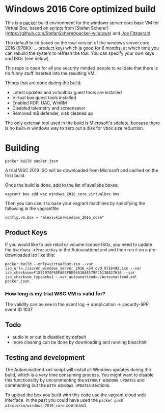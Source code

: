 # Windows 2016 Core optimized build

This is a [packer](https://www.packer.io/) build environment for the windows server core base VM for Virtual Box, based on scripts from [Stefan Scherer] (https://github.com/StefanScherer/packer-windows) and [Joe Fitzgerald](https://github.com/joefitzgerald/packer-windows)

The default build based on the eval version of the windows server core 2016 (9PBKX-... product key) which is good for 6 months, at which time you can rebuild the system to refresh the trial. You can specify your own keys and ISOs (see below).

This repo is open for all you security minded people to validate that there is no funny stuff inserted into the resulting VM.

Things that are done during the build:
* Latest updates and virtualbox guest tools are installed
* Virtual box guest tools installed
* Enabled RDP, UAC, WinRM
* Disabled telemetry and screensaver
* Removed m$ defender, disk cleaned up

The only external tool used in the build is Microsoft's sdelete, because there is no built-in windows way to zero out a disk for vbox size reduction.

# Building
`packer build packer.json`

A trial WSC 2016 ISO will be downloaded from Microsoft and cached on the first build.

Once the build is done, add to the list of availabe boxes:

`vagrant box add wsc windows_2016_core_virtualbox.box`

Then you can use it to base your vagrant machines by specifying the following in the vagrantfile

`config.vm.box = "alexivkin/windows_2016_core"`

## Product Keys
If you would like to use retail or volume license ISOs, you need to update the `UserData` ->`ProductKey` in the Autounattend.xml and then run it on a pre-downloaded iso like this:

`packer build --only=virtualbox-iso --var iso_url=./iso/en_windows_server_2016_x64_dvd_9718492.iso --var iso_checksum=F185197AF68FAE4F0E06510A4579FC511BA27616 --var iso_checksum_type=sha1 --var autounattend=./Autounattend.xml packer.json`

### How long is my trial WSC VM is valid for?
The validity can be see in the event log -> apoplication -> security-SPP, event ID 1037

## Todo
* audio in or out is disabled by default
* more cleaning can be done by downloading and running bleachbit

## Testing and development
The Autonunattend.xml script will install all Windows updates during the build, which is a _very_ time consuming process. You  might want to disable this functionality by uncommenting the `WITHOUT WINDOWS UPDATES` and commenting out the `WITH WINDOWS UPDATES` sections.

To upload the box you build with this code use the vagrant cloud web interface. In the past you could have used the `packer push alexivkin/windows_2016_core` command.

